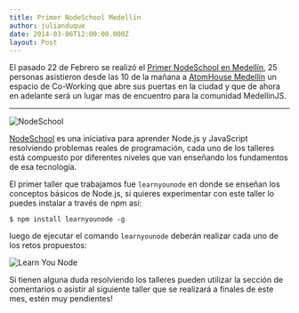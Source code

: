 ```yaml
---
title: Primer NodeSchool Medellín
author: julianduque
date: 2014-03-06T12:00:00.000Z
layout: Post
---
```

El pasado 22 de Febrero se realizó el [Primer NodeSchool en Medellín](http://www.meetup.com/MedellinJS/events/167090612/),
25 personas asistieron desde las 10 de la mañana a [AtomHouse Medellín](http://en.atomhouse.co/) un espacio
de Co-Working que abre sus puertas en la ciudad y que de ahora en adelante será un
lugar mas de encuentro para la comunidad MedellinJS.

<!-- more -->
<hr />

![NodeSchool](http://nodeschool.io/images/nodeschool.png)

[NodeSchool](http://nodeschool.io) es una iniciativa para aprender Node.js y JavaScript
resolviendo problemas reales de programación, cada uno de los talleres está compuesto
por diferentes niveles que van enseñando los fundamentos de esa tecnología.

El primer taller que trabajamos fue `learnyounode` en donde se enseñan los conceptos
básicos de Node.js, si quieres experimentar con este taller lo puedes instalar a través de npm
asi:

``` lang-sh
$ npm install learnyounode -g
```

luego de ejecutar el comando `learnyounode` deberán realizar cada uno de los retos
propuestos:

![Learn You Node](http://medellinjs.org/img/learnyounode.png)

Si tienen alguna duda resolviendo los talleres pueden utilizar la sección de comentarios
o asistir al siguiente taller que se realizará a finales de este mes, estén muy pendientes!
